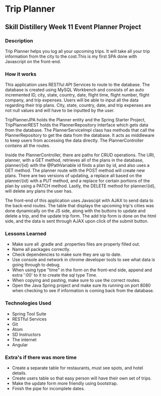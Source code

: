 # Trip Planner

## Skill Distillery Week 11 Event Planner Project

### Description

Trip Planner helps you log all your upcoming trips. It will take all your trip information from the city to the cost.This is my first SPA done with Javascript on the front-end.

### How it works

This application uses RESTful API Services to route to the database. The database is created using MySQL Workbench and consists of an auto incremented ID, city, state, country, date, flight time, flight number, flight company, and trip expenses. Users will be able to input all the data regarding their trip plans. City, state, country, date, and trip expenses are not null values and will have to be inputted by the user.

TripPlannerJPA holds the Planner entity and the Spring Starter Project, TripPlannerREST holds the PlannerRepository Interface which gets data from the database. The PlannerServiceImpl class has methods that call the PlannerRepository to get the data from the database. It acts as middleware to keep users from accessing the data directly. The PlannerController contains all the routes.

Inside the PlannerController, there are paths for CRUD operations. The URI, planner, with a GET method, retrieves all of the plans in the database, planner/{id} with the @PathVariable id finds a plan by id, and also uses a GET method. The planner route with the POST method will create new plans. There are two versions of updating, a replace all based on the planner/{id} with a PUT method, and a replace for certain portions of the plan by using a PATCH method. Lastly, the DELETE method for planner/{id}, will delete any plans the user has.

The front-end of this application uses Javascipt with AJAX to send data to the back-end routes. The table that displays the upcoming trip's cities was done dynamically on the JS side, along with the buttons to update and delete a trip, and the update trip form. The add trip form is done on the html side, and the data is sent through AJAX upon click of the submit button.

### Lessons Learned

* Make sure all .gradle and .properties files are properly filled out.
* Name all packages correctly.
* Check dependencies to make sure they are up to date.
* Use console and network in chrome developer tools to see what data is going through to debug.
* When using type "time" in the form on the front-end side, append and extra ':00' to it to create the sql type Time.
* When copying and pasting, make sure to use the correct routes.
* Open the Java Spring project and make sure its running on port 8080 when checking to see if information is coming back from the database.

### Technologies Used

* Spring Tool Suite
* RESTful Services
* Git
* Atom
* SD Instructors
* The internet
* Angular

### Extra's if there was more time

* Create a separate table for restaurants, must see spots, and hotel details.
* Create users table so that easy person will have their own set of trips.
* Make the update form more friendly using bootstrap.
* Finish the pipe for incomplete dates.
